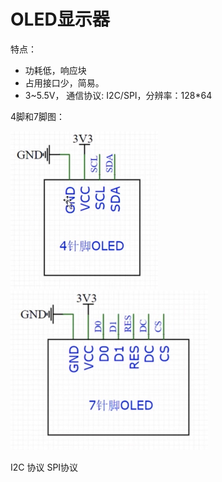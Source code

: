 # OLED显示器

特点：

+ 功耗低，响应块
+ 占用接口少，简易。
+ 3~5.5V， 通信协议: I2C/SPI，分辨率：128*64



4脚和7脚图：

<img src="../images/调试/led图.jpg" alt="led图" style="zoom:50%;" /><img src="../images/调试/led图2.jpg" alt="led图" style="zoom:50%;" />

 I2C 协议						SPI协议